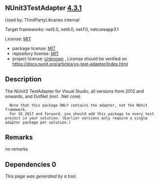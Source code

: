 NUnit3TestAdapter [4.3.1](https://www.nuget.org/packages/NUnit3TestAdapter/4.3.1)
--------------------

Used by: ThirdPartyLibraries internal

Target frameworks: net5.0, net6.0, net7.0, netcoreapp3.1

License: [MIT](../../../../licenses/mit) 

- package license: [MIT](https://licenses.nuget.org/MIT) 
- repository license: [MIT](https://github.com/nunit/nunit3-vs-adapter) 
- project license: [Unknown](https://docs.nunit.org/articles/vs-test-adapter/Index.html) , License should be verified on https://docs.nunit.org/articles/vs-test-adapter/Index.html

Description
-----------
The NUnit3 TestAdapter for Visual Studio, all versions from 2012 and onwards, and DotNet (incl. .Net core).

      Note that this package ONLY contains the adapter, not the NUnit framework.
      For VS 2017 and forward, you should add this package to every test project in your solution. (Earlier versions only require a single adapter package per solution.)

Remarks
-----------
no remarks


Dependencies 0
-----------


*This page was generated by a tool.*
